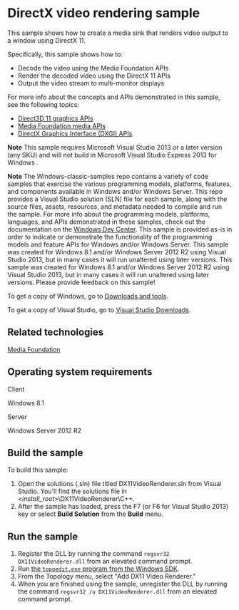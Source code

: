 DirectX video rendering sample
==============================

This sample shows how to create a media sink that renders video output to a window using DirectX 11.

Specifically, this sample shows how to:

-   Decode the video using the Media Foundation APIs
-   Render the decoded video using the DirectX 11 APIs
-   Output the video stream to multi-monitor displays

For more info about the concepts and APIs demonstrated in this sample, see the following topics:

-   [Direct3D 11 graphics APIs](http://msdn.microsoft.com/en-us/library/windows/desktop/ff476080)
-   [Media Foundation media APIs](http://msdn.microsoft.com/en-us/library/windows/desktop/ms694197)
-   [DirectX Graphics Interface (DXGI) APIs](http://msdn.microsoft.com/en-us/library/windows/desktop/bb205169)

**Note**  This sample requires Microsoft Visual Studio 2013 or a later version (any SKU) and will not build in Microsoft Visual Studio Express 2013 for Windows .

**Note**  The Windows-classic-samples repo contains a variety of code samples that exercise the various programming models, platforms, features, and components available in Windows and/or Windows Server. This repo provides a Visual Studio solution (SLN) file for each sample, along with the source files, assets, resources, and metadata needed to compile and run the sample. For more info about the programming models, platforms, languages, and APIs demonstrated in these samples, check out the documentation on the [Windows Dev Center](https://dev.windows.com). This sample is provided as-is in order to indicate or demonstrate the functionality of the programming models and feature APIs for Windows and/or Windows Server. This sample was created for Windows 8.1 and/or Windows Server 2012 R2 using Visual Studio 2013, but in many cases it will run unaltered using later versions. This sample was created for Windows 8.1 and/or Windows Server 2012 R2 using Visual Studio 2013, but in many cases it will run unaltered using later versions. Please provide feedback on this sample!

To get a copy of Windows, go to [Downloads and tools](http://go.microsoft.com/fwlink/p/?linkid=301696).

To get a copy of Visual Studio, go to [Visual Studio Downloads](http://go.microsoft.com/fwlink/p/?linkid=301697).

Related technologies
--------------------

[Media Foundation](http://msdn.microsoft.com/en-us/library/windows/desktop/ms694197)

Operating system requirements
-----------------------------

Client

Windows 8.1

Server

Windows Server 2012 R2

Build the sample
----------------

To build this sample:

1.  Open the solutions (.sln) file titled DX11VideoRenderer.sln from Visual Studio. You'll find the solutions file in \<*install\_root*\>\\DX11VideoRenderer\\C++.
2.  After the sample has loaded, press the F7 (or F6 for Visual Studio 2013) key or select **Build Solution** from the **Build** menu.

Run the sample
--------------

1. Register the DLL by running the command `regsvr32 DX11VideoRenderer.dll` from an elevated command prompt.
2. Run [the `topoedit.exe` program from the Windows SDK](https://docs.microsoft.com/en-us/windows/desktop/medfound/topoedit).
3. From the Topology menu, select "Add DX11 Video Renderer."
4. When you are finished using the sample, unregister the DLL by running the command `regsvr32 /u DX11VideoRenderer.dll` from an elevated command prompt.